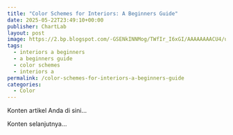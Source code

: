 ```yaml
---
title: "Color Schemes for Interiors: A Beginners Guide"
date: 2025-05-22T23:49:10+00:00
publisher: ChartLab
layout: post
image: https://2.bp.blogspot.com/-GSENkINNMog/TWfIr_I6xGI/AAAAAAAACU4/u2H1W3cotCo/s1600/H1.JPG
tags:
  - interiors a beginners
  - a beginners guide
  - color schemes
  - interiors a
permalink: /color-schemes-for-interiors-a-beginners-guide
categories:
  - Color
---
```


Konten artikel Anda di sini...

<!--more-->

Konten selanjutnya...